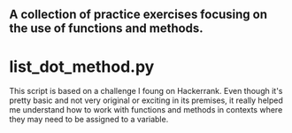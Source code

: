 ## A collection of practice exercises focusing on the use of functions and methods.

# list_dot_method.py

This script is based on a challenge I foung on Hackerrank. Even though it's pretty basic
 and not very original or exciting in its premises, it really helped me understand how to
 work with functions and methods in contexts where they may need to be assigned to a
 variable. 

